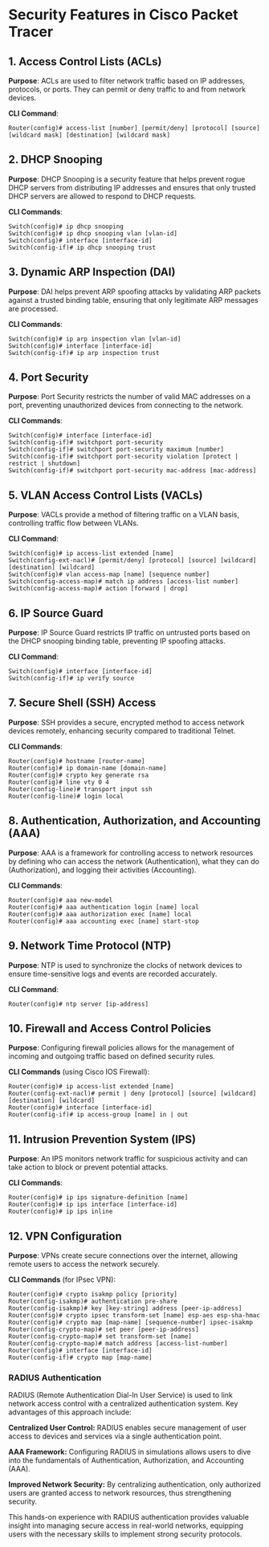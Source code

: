 
# Security Features in Cisco Packet Tracer

## 1. Access Control Lists (ACLs)
**Purpose**: ACLs are used to filter network traffic based on IP addresses, protocols, or ports. They can permit or deny traffic to and from network devices.

**CLI Command**:  

`Router(config)# access-list [number] [permit/deny] [protocol] [source] [wildcard mask] [destination] [wildcard mask]`  

## 2. DHCP Snooping

**Purpose**: DHCP Snooping is a security feature that helps prevent rogue DHCP servers from distributing IP addresses and ensures that only trusted DHCP servers are allowed to respond to DHCP requests.

**CLI Commands**:  

`Switch(config)# ip dhcp snooping`  
`Switch(config)# ip dhcp snooping vlan [vlan-id]`  
`Switch(config)# interface [interface-id]`  
`Switch(config-if)# ip dhcp snooping trust`  

## 3. Dynamic ARP Inspection (DAI)

**Purpose**: DAI helps prevent ARP spoofing attacks by validating ARP packets against a trusted binding table, ensuring that only legitimate ARP messages are processed.

**CLI Commands**:  

`Switch(config)# ip arp inspection vlan [vlan-id]`  
`Switch(config)# interface [interface-id]`  
`Switch(config-if)# ip arp inspection trust`  

## 4. Port Security

**Purpose**: Port Security restricts the number of valid MAC addresses on a port, preventing unauthorized devices from connecting to the network.

**CLI Commands**:  

`Switch(config)# interface [interface-id]`  
`Switch(config-if)# switchport port-security`  
`Switch(config-if)# switchport port-security maximum [number]`  
`Switch(config-if)# switchport port-security violation [protect | restrict | shutdown]`  
`Switch(config-if)# switchport port-security mac-address [mac-address]`  

## 5. VLAN Access Control Lists (VACLs)

**Purpose**: VACLs provide a method of filtering traffic on a VLAN basis, controlling traffic flow between VLANs.

**CLI Command**:  

`Switch(config)# ip access-list extended [name]`  
`Switch(config-ext-nacl)# [permit/deny] [protocol] [source] [wildcard] [destination] [wildcard]`  
`Switch(config)# vlan access-map [name] [sequence number]`  
`Switch(config-access-map)# match ip address [access-list number]`  
`Switch(config-access-map)# action [forward | drop]`  

## 6. IP Source Guard

**Purpose**: IP Source Guard restricts IP traffic on untrusted ports based on the DHCP snooping binding table, preventing IP spoofing attacks.

**CLI Command**:  

`Switch(config)# interface [interface-id]`  
`Switch(config-if)# ip verify source`  

## 7. Secure Shell (SSH) Access

**Purpose**: SSH provides a secure, encrypted method to access network devices remotely, enhancing security compared to traditional Telnet.

**CLI Commands**:  

`Router(config)# hostname [router-name]`  
`Router(config)# ip domain-name [domain-name]`  
`Router(config)# crypto key generate rsa`  
`Router(config)# line vty 0 4`  
`Router(config-line)# transport input ssh`  
`Router(config-line)# login local`  


## 8. Authentication, Authorization, and Accounting (AAA)

**Purpose**: AAA is a framework for controlling access to network resources by defining who can access the network (Authentication), what they can do (Authorization), and logging their activities (Accounting).

**CLI Commands**:  

`Router(config)# aaa new-model`  
`Router(config)# aaa authentication login [name] local`  
`Router(config)# aaa authorization exec [name] local`  
`Router(config)# aaa accounting exec [name] start-stop`  

## 9. Network Time Protocol (NTP)

**Purpose**: NTP is used to synchronize the clocks of network devices to ensure time-sensitive logs and events are recorded accurately.

**CLI Command**:  

`Router(config)# ntp server [ip-address]`  

## 10. Firewall and Access Control Policies

**Purpose**: Configuring firewall policies allows for the management of incoming and outgoing traffic based on defined security rules.

**CLI Commands** (using Cisco IOS Firewall):  

`Router(config)# ip access-list extended [name]`  
`Router(config-ext-nacl)# permit | deny [protocol] [source] [wildcard] [destination] [wildcard]`  
`Router(config)# interface [interface-id]`  
`Router(config-if)# ip access-group [name] in | out`  

## 11. Intrusion Prevention System (IPS)

**Purpose**: An IPS monitors network traffic for suspicious activity and can take action to block or prevent potential attacks.

**CLI Commands**:  

`Router(config)# ip ips signature-definition [name]`  
`Router(config)# ip ips interface [interface-id]`  
`Router(config)# ip ips inline`  

## 12. VPN Configuration

**Purpose**: VPNs create secure connections over the internet, allowing remote users to access the network securely.

**CLI Commands** (for IPsec VPN):  

`Router(config)# crypto isakmp policy [priority]`  
`Router(config-isakmp)# authentication pre-share`  
`Router(config-isakmp)# key [key-string] address [peer-ip-address]`  
`Router(config)# crypto ipsec transform-set [name] esp-aes esp-sha-hmac`  
`Router(config)# crypto map [map-name] [sequence-number] ipsec-isakmp`  
`Router(config-crypto-map)# set peer [peer-ip-address]`  
`Router(config-crypto-map)# set transform-set [name]`  
`Router(config-crypto-map)# match address [access-list-number]`  
`Router(config)# interface [interface-id]`  
`Router(config-if)# crypto map [map-name]`  


### RADIUS Authentication

RADIUS (Remote Authentication Dial-In User Service) is used to link network access control with a centralized authentication system. Key advantages of this approach include:

**Centralized User Control:** RADIUS enables secure management of user access to devices and services via a single authentication point.

**AAA Framework:** Configuring RADIUS in simulations allows users to dive into the fundamentals of Authentication, Authorization, and Accounting (AAA).

**Improved Network Security:** By centralizing authentication, only authorized users are granted access to network resources, thus strengthening security.

This hands-on experience with RADIUS authentication provides valuable insight into managing secure access in real-world networks, equipping users with the necessary skills to implement strong security protocols.
